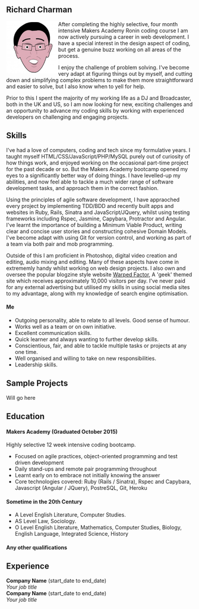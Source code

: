 ## Richard Charman

<img align="left" src="public/me.jpg" width="140px">
After completing the highly selective, four month intensive Makers Academy Ronin coding course I am now actively pursuing a career in web development. I have a special interest in the design aspect of coding, but get a genuine buzz working on all areas of the process.

I enjoy the challenge of problem solving. I've become very adapt at figuring things out by myself, and cutting down and simplifying complex problems to make them more straightforward and easier to solve, but I also know when to yell for help.

Prior to this I spent the majority of my working life as a DJ and Broadcaster, both in the UK and US, so I am now looking for new, exciting challenges and an opportunity to advance my coding skills by working with experienced developers on challenging and engaging projects.

## Skills

I've had a love of computers, coding and tech since my formulative years. I taught myself HTML/CSS/JavaScript/PHP/MySQL purely out of curiosity of how things work, and enjoyed working on the occasional part-time project for the past decade or so. But the Makers Academy bootcamp opened my eyes to a significantly better way of doing things. I have levelled-up my abilities, and now feel able to tackle a much wider range of software development tasks, and approach them in the correct fashion.

Using the principles of agile software development, I have appraoched every project by implementing TDD/BDD and recently built apps and websites in Ruby, Rails, Sinatra and JavaScript/JQuery, whilst using testing frameworks including Rspec, Jasmine, Capybara, Protractor and Angular. I've learnt the importance of building a Minimum Viable Product, writing clear and concise user stories and constructing cohesive Domain Models. I've become adapt with using Git for version control, and working as part of a team via both pair and mob programming.

Outside of this I am proficient in Photoshop, digital video creation and editing, audio mixing and editing. Many of these aspects have come in extrememly handy whilst working on web design projects. I also own and oversee the popular blogzine style website [Warped Factor](https://www.warpedfactor.com), A 'geek' themed site which receives approximately 10,000 visitors per day. I've never paid for any external advertising but utilised my skills in using social media sites to my advantage, along with my knowledge of search engine optimisation.

#### Me
- Outgoing personality, able to relate to all levels. Good sense of humour.
- Works well as a team or on own initiative.
- Excellent communication skills.
- Quick learner and always wanting to further develop skills.
- Conscientious, fair, and able to tackle multiple tasks or projects at any one time.
- Well organised and willing to take on new responsibilities.
- Leadership skills.

## Sample Projects

Will go here

## Education

#### Makers Academy (Graduated October 2015)

Highly selective 12 week intensive coding bootcamp.
- Focused on agile practices, object-oriented programming and test driven development
- Daily stand-ups and remote pair programming throughout
- Learnt early on to embrace not initially knowing the answer
- Core technologies covered: Ruby (Rails / Sinatra), Rspec and Capybara, Javascript (Angular / JQuery), PostreSQL, Git, Heroku

#### Sometime in the 20th Century

- A Level English Literature, Computer Studies.
- AS Level Law, Sociology.
- O Level English Literature, Mathematics, Computer Studies, Biology, English Language, Integrated Science, History

#### Any other qualifications

## Experience

**Company Name** (start_date to end_date)    
*Your job title*  
**Company Name** (start_date to end_date)   
*Your job title*  
